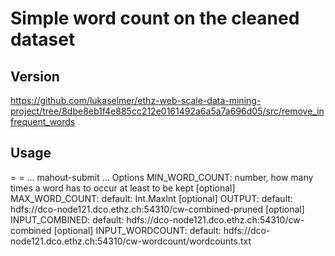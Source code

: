 # Simple word count on the cleaned dataset

## Version

https://github.com/lukaselmer/ethz-web-scale-data-mining-project/tree/8dbe8eb1f4e885cc212e0161492a6a5a7a696d05/src/remove_infrequent_words

## Usage

<param1>=<value1> <param2>=<value2> ... mahout-submit ...
Options
MIN_WORD_COUNT: number, how many times a word has to occur at least to be kept
[optional] MAX_WORD_COUNT: default: Int.MaxInt
[optional] OUTPUT: default: hdfs://dco-node121.dco.ethz.ch:54310/cw-combined-pruned
[optional] INPUT_COMBINED: default: hdfs://dco-node121.dco.ethz.ch:54310/cw-combined
[optional] INPUT_WORDCOUNT: default: hdfs://dco-node121.dco.ethz.ch:54310/cw-wordcount/wordcounts.txt


